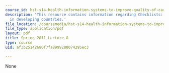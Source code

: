 ```yaml
---
course_id: hst-s14-health-information-systems-to-improve-quality-of-care-in-resource-poor-settings-spring-2012
description: 'This resource contains information regarding Checklists: Quality improvement
  in developing countries.'
file_location: /coursemedia/hst-s14-health-information-systems-to-improve-quality-of-care-in-resource-poor-settings-spring-2012/af3b25142680f7fa8999288074295ec3_MITHST_S14S12_lec13_1108.pdf
file_type: application/pdf
layout: pdf
title: Spring 2011 Lecture 8
type: course
uid: af3b25142680f7fa8999288074295ec3

---
```

None